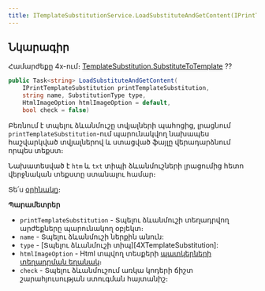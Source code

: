 ```yaml
---
title: ITemplateSubstitutionService.LoadSubstituteAndGetContent(IPrintTemplateSubstitution, string, SubstitutionType, HtmlImageOption, bool) մեթոդ  
---
```


## Նկարագիր

Համարժեքը 4x-ում։ [TemplateSubstitution.SubstituteToTemplate](https://armsoft.github.io/as4x-docs/HTM/ProgrGuide/Functions/TemplateSubstitution/SubstituteToTemplate.html) ??

```c#
public Task<string> LoadSubstituteAndGetContent(
    IPrintTemplateSubstitution printTemplateSubstitution, 
    string name, SubstitutionType type, 
    HtmlImageOption htmlImageOption = default,
    bool check = false)
```

Բեռնում է տպելու ձևանմուշը տվյալների պահոցից, լրացնում `printTemplateSubstitution`-ում պարունակվող նախապես հաշվարկված տվյալներով և ստացված ֆայլը վերադարձնում որպես տեքստ։

Նախատեսված է `htm` և `txt` տիպի ձևանմուշների լրացումից հետո վերջնական տեքստը ստանալու համար։

Տե՛ս [օրինակը](../../examples/ITemplateSubstitutionService.md#օրինակ-1)։

**Պարամետրեր**

* `printTemplateSubstitution` - Տպելու ձևանմուշի տեղադրվող արժեքները պարունակող օբյեկտ։
* `name` - Տպելու ձևանմուշի ներքին անուն:
* `type` - [Տպելու ձևանմուշի տիպ][4XTemplateSubstitution]:
* `htmlImageOption` - Html տպվող տեսքերի [պատկերների տեղադրման եղանակ](../../types/HtmlImageOption.md)։
* `check` - Տպելու ձևանմուշում առկա կոդերի ճիշտ շարահյուսության ստուգման հայտանիշ։
